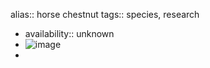 alias:: horse chestnut
tags:: species, research

- availability:: unknown
- ![image](https://ipfs.io/ipfs/QmZLw3QywypiwWpLskW7EYZ5D4Bayi4KStmCKSFBbKUkNP)
-